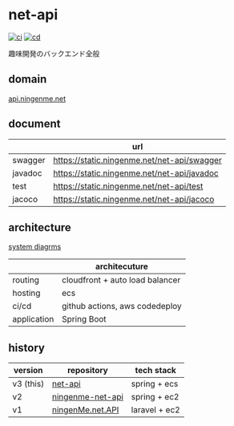 # net-api
[![ci](https://github.com/ningenMe/net-api/actions/workflows/ci.yml/badge.svg)](https://github.com/ningenMe/net-api/actions/workflows/ci.yml)
[![cd](https://github.com/ningenMe/net-api/actions/workflows/cd.yml/badge.svg)](https://github.com/ningenMe/net-api/actions/workflows/cd.yml)

趣味開発のバックエンド全般  

## domain
[api.ningenme.net](https://api.ningenme.net)

## document
|            |url                             |  
|----------- |------------------------------- |  
|swagger     |https://static.ningenme.net/net-api/swagger |
|javadoc     |https://static.ningenme.net/net-api/javadoc |  
|test        |https://static.ningenme.net/net-api/test |  
|jacoco      |https://static.ningenme.net/net-api/jacoco |  

## architecture
[system diagrms](https://ningenme.net/systems)

|            |      architecuture             |  
|----------- |------------------------------- |  
|routing     |cloudfront + auto load balancer |
|hosting     | ecs                            |  
|ci/cd       | github actions, aws codedeploy |  
|application | Spring Boot                    |  

## history

|version  |repository                                                       |tech stack|  
|------   |---------                                                        |----------- |  
|v3 (this)|[net-api](https://github.com/ningenMe/net-api)                   |spring + ecs|  
|v2       |[ningenme-net-api](https://github.com/ningenMe/ningenme-net-api) |spring + ec2|  
|v1       |[ningenMe.net.API](https://github.com/ningenMe/ningenMe.net.API) |laravel + ec2|  
